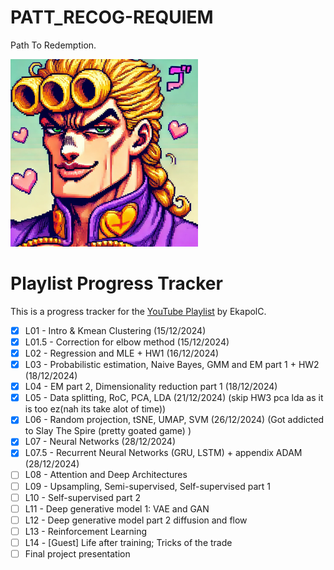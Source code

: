 # PATT_RECOG-REQUIEM
Path To Redemption.

<img src="https://github.com/JeansAthiwat/PATT_RECOG-REQUIEM/blob/main/resources/33251d7a-c719-4634-a40b-092be2ecb813.webp?raw=true" alt="Description" width="300"/>

# Playlist Progress Tracker
This is a progress tracker for the [YouTube Playlist](https://www.youtube.com/playlist?list=PLcBOyD1N1T-OpGooU_P9nFL9I3I6IiDgu) by EkapolC.
- [x] L01 - Intro & Kmean Clustering (15/12/2024)
- [x] L01.5 - Correction for elbow method (15/12/2024)
- [x] L02 - Regression and MLE + HW1 (16/12/2024)
- [x] L03 - Probabilistic estimation, Naive Bayes, GMM and EM part 1 + HW2 (18/12/2024)
- [x] L04 - EM part 2, Dimensionality reduction part 1 (18/12/2024)
- [x] L05 - Data splitting, RoC, PCA, LDA (21/12/2024) (skip HW3 pca lda as it is too ez(nah its take alot of time))
- [x] L06 - Random projection, tSNE, UMAP, SVM (26/12/2024) (Got addicted to Slay The Spire (pretty goated game) )
- [x] L07 - Neural Networks (28/12/2024)
- [x] L07.5 - Recurrent Neural Networks (GRU, LSTM) + appendix ADAM (28/12/2024)
- [ ] L08 - Attention and Deep Architectures
- [ ] L09 - Upsampling, Semi-supervised, Self-supervised part 1
- [ ] L10 - Self-supervised part 2
- [ ] L11 - Deep generative model 1: VAE and GAN
- [ ] L12 - Deep generative model part 2 diffusion and flow
- [ ] L13 - Reinforcement Learning
- [ ] L14 - [Guest] Life after training; Tricks of the trade
- [ ] Final project presentation
